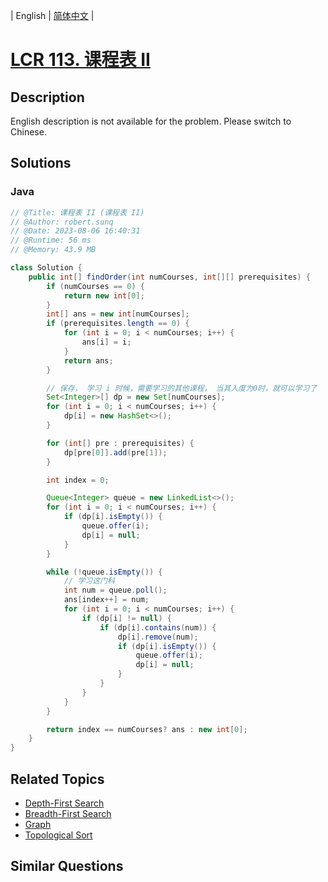 
| English | [简体中文](README.md) |

# [LCR 113. 课程表 II](https://leetcode.cn//problems/QA2IGt/)

## Description

<p>English description is not available for the problem. Please switch to Chinese.</p>


## Solutions


### Java

```Java
// @Title: 课程表 II (课程表 II)
// @Author: robert.sunq
// @Date: 2023-08-06 16:40:31
// @Runtime: 56 ms
// @Memory: 43.9 MB

class Solution {
    public int[] findOrder(int numCourses, int[][] prerequisites) {
        if (numCourses == 0) {
            return new int[0];
        }
        int[] ans = new int[numCourses];
        if (prerequisites.length == 0) {
            for (int i = 0; i < numCourses; i++) {
                ans[i] = i;
            }
            return ans;
        }

        // 保存， 学习 i 时候，需要学习的其他课程， 当其入度为0时，就可以学习了
        Set<Integer>[] dp = new Set[numCourses];
        for (int i = 0; i < numCourses; i++) {
            dp[i] = new HashSet<>();
        }

        for (int[] pre : prerequisites) {
            dp[pre[0]].add(pre[1]);
        }

        int index = 0;

        Queue<Integer> queue = new LinkedList<>();
        for (int i = 0; i < numCourses; i++) {
            if (dp[i].isEmpty()) {
                queue.offer(i);
                dp[i] = null;
            }
        }

        while (!queue.isEmpty()) {
            // 学习这门科
            int num = queue.poll();
            ans[index++] = num;
            for (int i = 0; i < numCourses; i++) {
                if (dp[i] != null) {
                    if (dp[i].contains(num)) {
                        dp[i].remove(num);
                        if (dp[i].isEmpty()) {
                            queue.offer(i);
                            dp[i] = null;
                        }
                    }
                }
            }
        }

        return index == numCourses? ans : new int[0];
    }
}
```



## Related Topics

- [Depth-First Search](https://leetcode.cn//tag/depth-first-search)
- [Breadth-First Search](https://leetcode.cn//tag/breadth-first-search)
- [Graph](https://leetcode.cn//tag/graph)
- [Topological Sort](https://leetcode.cn//tag/topological-sort)

## Similar Questions



